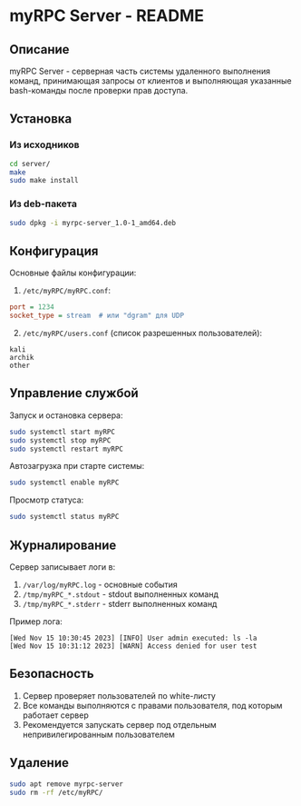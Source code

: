 # myRPC Server - README

## Описание

myRPC Server - серверная часть системы удаленного выполнения команд, принимающая запросы от клиентов и выполняющая указанные bash-команды после проверки прав доступа.

## Установка

### Из исходников

```bash
cd server/
make
sudo make install
```

### Из deb-пакета

```bash
sudo dpkg -i myrpc-server_1.0-1_amd64.deb
```

## Конфигурация

Основные файлы конфигурации:

1. `/etc/myRPC/myRPC.conf`:
```ini
port = 1234
socket_type = stream  # или "dgram" для UDP
```

2. `/etc/myRPC/users.conf` (список разрешенных пользователей):
```text
kali
archik
other
```

## Управление службой

Запуск и остановка сервера:

```bash
sudo systemctl start myRPC
sudo systemctl stop myRPC
sudo systemctl restart myRPC
```

Автозагрузка при старте системы:

```bash
sudo systemctl enable myRPC
```

Просмотр статуса:

```bash
sudo systemctl status myRPC
```

## Журналирование

Сервер записывает логи в:
1. `/var/log/myRPC.log` - основные события
2. `/tmp/myRPC_*.stdout` - stdout выполненных команд
3. `/tmp/myRPC_*.stderr` - stderr выполненных команд

Пример лога:
```
[Wed Nov 15 10:30:45 2023] [INFO] User admin executed: ls -la
[Wed Nov 15 10:31:12 2023] [WARN] Access denied for user test
```

## Безопасность

1. Сервер проверяет пользователей по white-листу
2. Все команды выполняются с правами пользователя, под которым работает сервер
3. Рекомендуется запускать сервер под отдельным непривилегированным пользователем

## Удаление

```bash
sudo apt remove myrpc-server
sudo rm -rf /etc/myRPC/
```
